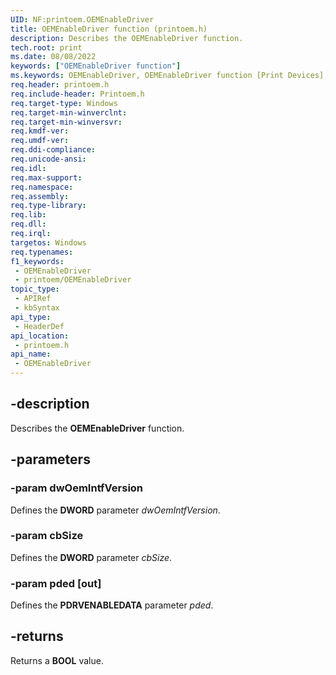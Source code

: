 ```yaml
---
UID: NF:printoem.OEMEnableDriver
title: OEMEnableDriver function (printoem.h)
description: Describes the OEMEnableDriver function.
tech.root: print
ms.date: 08/08/2022
keywords: ["OEMEnableDriver function"]
ms.keywords: OEMEnableDriver, OEMEnableDriver function [Print Devices], print.oemenabledriver, print_obsoletefunctions_4fe2a5f6-e5ad-4e35-b3d5-668e0cf96ee3.xml, printoem/OEMEnableDriver
req.header: printoem.h
req.include-header: Printoem.h
req.target-type: Windows
req.target-min-winverclnt: 
req.target-min-winversvr: 
req.kmdf-ver: 
req.umdf-ver: 
req.ddi-compliance: 
req.unicode-ansi: 
req.idl: 
req.max-support: 
req.namespace: 
req.assembly: 
req.type-library: 
req.lib: 
req.dll: 
req.irql: 
targetos: Windows
req.typenames: 
f1_keywords:
 - OEMEnableDriver
 - printoem/OEMEnableDriver
topic_type:
 - APIRef
 - kbSyntax
api_type:
 - HeaderDef
api_location:
 - printoem.h
api_name:
 - OEMEnableDriver
---
```


## -description

Describes the **OEMEnableDriver** function.

## -parameters

### -param dwOemIntfVersion

Defines the **DWORD** parameter *dwOemIntfVersion*.

### -param cbSize

Defines the **DWORD** parameter *cbSize*.

### -param pded [out]

Defines the **PDRVENABLEDATA** parameter *pded*.

## -returns

Returns a **BOOL** value.
